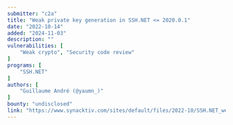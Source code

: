 ```yaml
---
submitter: "c2a"
title: "Weak private key generation in SSH.NET <= 2020.0.1"
date: "2022-10-14"
added: "2024-11-03"
description: ""
vulnerabilities: [
    "Weak crypto", "Security code review"
]
programs: [
    "SSH.NET"
]
authors: [
    "Guillaume André (@yaumn_)"
]
bounty: "undisclosed"
link: "https://www.synacktiv.com/sites/default/files/2022-10/SSH.NET_weak_private_key_generation_0.pdf"
---
```




